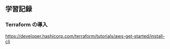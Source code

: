 ## 学習記録

### Terraform の導入
https://developer.hashicorp.com/terraform/tutorials/aws-get-started/install-cli
